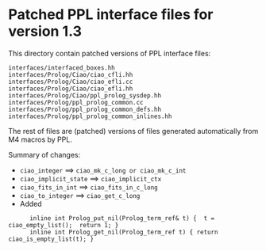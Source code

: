 # Patched PPL interface files for version 1.3

This directory contain patched versions of PPL interface files:

```
interfaces/interfaced_boxes.hh
interfaces/Prolog/Ciao/ciao_cfli.hh
interfaces/Prolog/Ciao/ciao_efli.cc
interfaces/Prolog/Ciao/ciao_efli.hh
interfaces/Prolog/Ciao/ppl_prolog_sysdep.hh
interfaces/Prolog/ppl_prolog_common.cc
interfaces/Prolog/ppl_prolog_common_defs.hh
interfaces/Prolog/ppl_prolog_common_inlines.hh
```

The rest of files are (patched) versions of files generated
automatically from M4 macros by PPL.

Summary of changes:

  - `ciao_integer` ==> `ciao_mk_c_long or ciao_mk_c_int`
  - `ciao_implicit_state` ==> `ciao_implicit_ctx`
  - `ciao_fits_in_int` ==> `ciao_fits_in_c_long`
  - `ciao_to_integer` ==> `ciao_get_c_long`
  - Added
```
      inline int Prolog_put_nil(Prolog_term_ref& t) {  t = ciao_empty_list();  return 1; }
      inline int Prolog_get_nil(Prolog_term_ref t) { return ciao_is_empty_list(t); }
```

